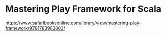 # Mastering Play Framework for Scala

https://www.safaribooksonline.com/library/view/mastering-play-framework/9781783983803/
